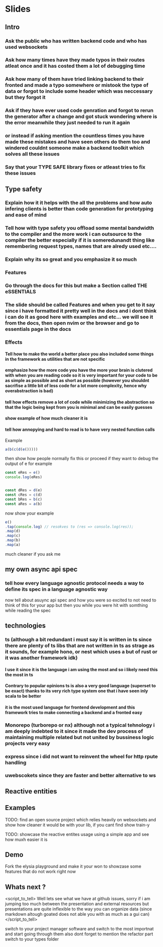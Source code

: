 # Slides


## Intro 

### Ask the public who has written backend code and who has used websockets

### Ask how many times have they made typos in their routes atleat once and it has costed them a lot of debugging time 

### Ask how many of them have tried linking backend to their fronted and made a typo somewhere or mistook the type of data or forgot to include some header which was neccessary but they forgot it

### Ask if they have ever used code genration and forgot to rerun the generator after a change and got stuck wondering where is the error meanwhile they just needed to run it again 


### or instead if asking mention the countless times you have made these mistakes and have seen others do them too and windered couldnt someone make a backend toolkit which solves all these issues

### Say that your TYPE SAFE library fixes or atleast tries to fix these issues 

## Type safety

### Explain how it it helps with the all the problems and how auto infering clients is better than code generation for prototyping and ease of mind 

### Tell how with type safety you offload some mental bandwidth to the compiler and the more work i can outsource to the compiler the better especially if it is someredunandt thing like remembering request types, names that are alredy used etc....

### Explain why its so great and you emphasize it so much

### Features

### Go through the docs for this but make a Section called THE eSSENTIALS 

### The slide should be called Features and when you get to it say since i have formatted it pretty well in the docs and i dont think i can do it as good here with examples and etc... we will see it from the docs, then open nvim or the browser and go to essentials page in the docs 


### Effects

#### Tell how to make the world a better place you also included some things in the framework as utilities that are not specific  

#### emphasize how the more code you have the more your brain is clutered with when you are reading code so it is very important for your code to be as simple as possible and as short as possible (however you shouldnt sacrifise a little bit of less code for a lot more complexity, hence why overabstraction is bad) 

#### tell how effects remove a lot of code while  minimizing the abstraction so that the logic being kept from you is minimal and can be easily guesses

#### show example of how much cleaner it is

#### tell how annopying and hard to read is to have very nested function calls 

Example 

```ts
a(b(c(d(e()))))
```

then show how people normally fix this or proceed if they want to debug the output of e for example  
```ts
const eRes = e()
console.log(eRes)


const dRes = d(e)
const cRes = c(d)
const bRes = b(c)
const aRes = a(b) 
```

now show your example 
```ts
e()
.tap(console.log) // resokves to (res => console.log(res));
.map(d)
.map(c)
.map(b)
.map(a)

``` 
much cleaner if you ask me




## my own async api spec

### tell how every language agnostic protocol needs a way to define its spec in a language agnostic way 

now tell about asuync api spec and how you were so excited to not need to think of this for your app but then you while you were hit with somthing while reading the spec 

## technologies

### ts (although a bit redundant i must say it is written in ts since there are plenty of ts libs that are not written in ts as strage as it sounds, for example hono, or nest which uses a but of rust or it was another framework idk)

#### I use it since it is the language i am using the most and so i likely need this the most in ts 

#### Contrary to popular opinions ts is also a very good language (superset to be exact) thanks to its very rich type system one that i have seen inly scala to be better

#### it is the most used language for frontend development and this framework tries to make connecting a backend and a fronted easy 

### Monorepo (turborepo or nx) although not a typical tehnology i am deeply indebted to it since it made the dev process of maintaining  multiple related but not united by bussiness logic projects very easy 

### express since i did not want to reinvent the wheel for http rpute handling 

### uwebscokets since they are faster and better alternative to ws

## Reactive entities

<script>
although this started as a purely websocket frameowrk i notcied a trend where i am essentially not exposing resources but instead entites whiich have to react to one another i included a thing called reactive entites (TODO: find from your notes the description and insert it)</script>

## Examples

TODO: find an open source project which relies heavily on websockets and show how cleaner it would be with your lib, if you cant find show train-y 

TODO: showcase the reactive entites usage using a simple app and see how muxh easier it is 

## Demo

Fork the elysia playground and make it your won to showzase some features that do not work right now 

## Whats next ?

<script_to_tell>
Well lets see what we have at github issues, sorry if i am jumping too much between the presentation and external resources but presentations are quite inflexible to the way you can organize data (since markdown altough goated does not able you with as much as a gui can)
</script_to_tell>

<action>
switch to your project manager software and switch to the most importnat and start going through them 
<action>



<directions>
also dont forget to mention the refactor part 
</directions>

<action>
switch to your types folder
</action>

<script>
also another thing that is very very important is to find a person who understands typescript more than me to help me refactor this abomination since adding a new type here gets exponentially harder and harder and i have no idea how to manage this. And why i am emphasizing on this? - well unlike most projects you see on the fest or hacktues where the ideas are left in the trash bin after the event and the fufture plans slide is therre just because it should be i really believe this is a thing that will actually be used and willl continue maintaining it 
</script>

